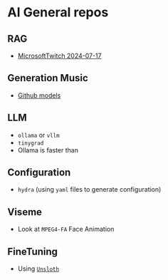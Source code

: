 # AI General repos

## RAG

- [MicrosoftTwitch 2024-07-17](https://github.com/ytang07/rag_cookbooks)

## Generation Music

- [Github models](https://github.com/nicolaus625/FM4Music)

## LLM

- `ollama` or `vllm`
- `tinygrad`
- Ollama is faster than 

## Configuration

- `hydra` (using `yaml` files to generate configuration)

## Viseme

- Look at `MPEG4-FA` Face Animation


## FineTuning

- Using [`Unsloth`](https://unsloth.ai)
